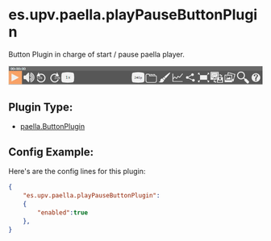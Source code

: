 ---
---

# es.upv.paella.playPauseButtonPlugin

Button Plugin in charge of start / pause paella player.

![](images/playPauseButtonPlugin.jpg)

## Plugin Type:
- [paella.ButtonPlugin](../developer/plugin_types.md)


## Config Example:

Here's are the config lines for this plugin:

```json
{
	"es.upv.paella.playPauseButtonPlugin":
	{
		"enabled":true
	},
}
```
